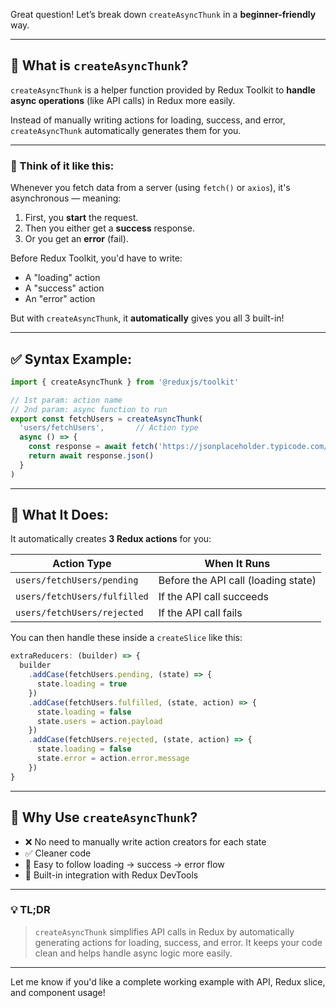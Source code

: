 Great question! Let’s break down `createAsyncThunk` in a **beginner-friendly** way.

---

## 🔧 What is `createAsyncThunk`?

`createAsyncThunk` is a helper function provided by Redux Toolkit to **handle async operations** (like API calls) in Redux more easily.

Instead of manually writing actions for loading, success, and error, `createAsyncThunk` automatically generates them for you.

---

### 🧠 Think of it like this:

Whenever you fetch data from a server (using `fetch()` or `axios`), it's asynchronous — meaning:

1. First, you **start** the request.
2. Then you either get a **success** response.
3. Or you get an **error** (fail).

Before Redux Toolkit, you'd have to write:

* A "loading" action
* A "success" action
* An "error" action

But with `createAsyncThunk`, it **automatically** gives you all 3 built-in!

---

## ✅ Syntax Example:

```ts
import { createAsyncThunk } from '@reduxjs/toolkit'

// 1st param: action name
// 2nd param: async function to run
export const fetchUsers = createAsyncThunk(
  'users/fetchUsers',       // Action type
  async () => {
    const response = await fetch('https://jsonplaceholder.typicode.com/users')
    return await response.json()
  }
)
```

---

## 🎯 What It Does:

It automatically creates **3 Redux actions** for you:

| Action Type                  | When It Runs                        |
| ---------------------------- | ----------------------------------- |
| `users/fetchUsers/pending`   | Before the API call (loading state) |
| `users/fetchUsers/fulfilled` | If the API call succeeds            |
| `users/fetchUsers/rejected`  | If the API call fails               |

You can then handle these inside a `createSlice` like this:

```ts
extraReducers: (builder) => {
  builder
    .addCase(fetchUsers.pending, (state) => {
      state.loading = true
    })
    .addCase(fetchUsers.fulfilled, (state, action) => {
      state.loading = false
      state.users = action.payload
    })
    .addCase(fetchUsers.rejected, (state, action) => {
      state.loading = false
      state.error = action.error.message
    })
}
```

---

## 🚀 Why Use `createAsyncThunk`?

* ❌ No need to manually write action creators for each state
* ✅ Cleaner code
* 🧠 Easy to follow loading → success → error flow
* 🔧 Built-in integration with Redux DevTools

---

### 💡 TL;DR

> `createAsyncThunk` simplifies API calls in Redux by automatically generating actions for loading, success, and error. It keeps your code clean and helps handle async logic more easily.

---

Let me know if you'd like a complete working example with API, Redux slice, and component usage!
